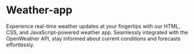 # Weather-app
 Experience real-time weather updates at your fingertips with our HTML, CSS, and JavaScript-powered weather app. Seamlessly integrated with the OpenWeather API, stay informed about current conditions and forecasts effortlessly.

